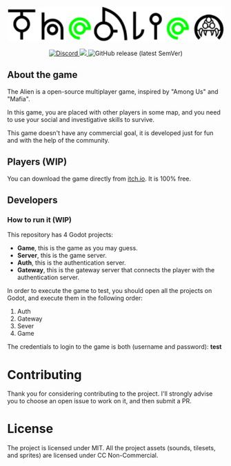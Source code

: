 <p align="center">
  <a href="http://www.sumelms.com">
    <img src=".github/logo.svg" height="80"/>
  </a>
</p>

<p align="center">
  <a href="https://discord.gg/FqXEuYZ" target="_blank">
    <img alt="Discord" src="https://img.shields.io/discord/768176989953327135">
  </a>
  <a aria-label="Versão do Godot" href="https://godotengine.org/">
    <img src="https://img.shields.io/badge/godot-3.2-informational?logo=godot-engine"></img>
  </a>
  <img alt="GitHub release (latest SemVer)" src="https://img.shields.io/github/v/release/indieverso/thealien">
</p>

## About the game

The Alien is a open-source multiplayer game, inspired by "Among Us" and "Mafia".

In this game, you are placed with other players in some map, and you need to use your social and investigative skills to survive.

This game doesn't have any commercial goal, it is developed just for fun and with the help of the community.

## Players (WIP)

You can download the game directly from [itch.io](https://rluders.itch.io/the-alien). It is 100% free.

## Developers

### How to run it (WIP)

This repository has 4 Godot projects:

- **Game**, this is the game as you may guess.
- **Server**, this is the game server.
- **Auth**, this is the authentication server.
- **Gateway**, this is the gateway server that connects the player with the authentication server.

In order to execute the game to test, you should open all the projects on Godot, and execute them in the following order:

1. Auth
2. Gateway
3. Sever
4. Game

The credentials to login to the game is both (username and password): **test**

# Contributing

Thank you for considering contributing to the project. I'll strongly advise you to choose an open issue to work on it, and then submit a PR.

# License

The project is licensed under MIT. All the project assets (sounds, tilesets, and sprites) are licensed under CC Non-Commercial.
